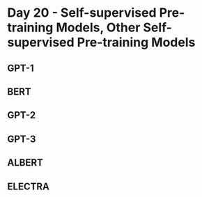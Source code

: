 # Day 20 - Self-supervised Pre-training Models, Other Self-supervised Pre-training Models

## GPT-1

## BERT

## GPT-2

## GPT-3

## ALBERT

## ELECTRA
